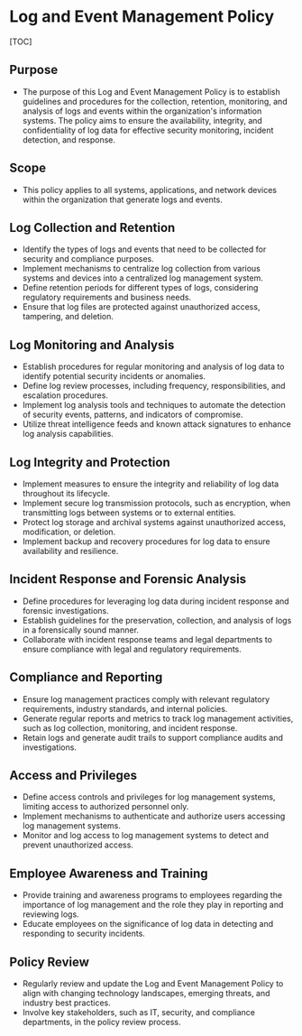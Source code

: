 # Log and Event Management Policy

[TOC]

## Purpose

- The purpose of this Log and Event Management Policy is to establish guidelines and procedures for the collection, retention, monitoring, and analysis of logs and events within the organization's information systems. The policy aims to ensure the availability, integrity, and confidentiality of log data for effective security monitoring, incident detection, and response.

## Scope

- This policy applies to all systems, applications, and network devices within the organization that generate logs and events.

## Log Collection and Retention

- Identify the types of logs and events that need to be collected for security and compliance purposes.
- Implement mechanisms to centralize log collection from various systems and devices into a centralized log management system.
- Define retention periods for different types of logs, considering regulatory requirements and business needs.
- Ensure that log files are protected against unauthorized access, tampering, and deletion.

## Log Monitoring and Analysis

- Establish procedures for regular monitoring and analysis of log data to identify potential security incidents or anomalies.
- Define log review processes, including frequency, responsibilities, and escalation procedures.
- Implement log analysis tools and techniques to automate the detection of security events, patterns, and indicators of compromise.
- Utilize threat intelligence feeds and known attack signatures to enhance log analysis capabilities.

## Log Integrity and Protection

- Implement measures to ensure the integrity and reliability of log data throughout its lifecycle.
- Implement secure log transmission protocols, such as encryption, when transmitting logs between systems or to external entities.
- Protect log storage and archival systems against unauthorized access, modification, or deletion.
- Implement backup and recovery procedures for log data to ensure availability and resilience.

## Incident Response and Forensic Analysis

- Define procedures for leveraging log data during incident response and forensic investigations.
- Establish guidelines for the preservation, collection, and analysis of logs in a forensically sound manner.
- Collaborate with incident response teams and legal departments to ensure compliance with legal and regulatory requirements.

## Compliance and Reporting

- Ensure log management practices comply with relevant regulatory requirements, industry standards, and internal policies.
- Generate regular reports and metrics to track log management activities, such as log collection, monitoring, and incident response.
- Retain logs and generate audit trails to support compliance audits and investigations.

## Access and Privileges

- Define access controls and privileges for log management systems, limiting access to authorized personnel only.
- Implement mechanisms to authenticate and authorize users accessing log management systems.
- Monitor and log access to log management systems to detect and prevent unauthorized access.

## Employee Awareness and Training

- Provide training and awareness programs to employees regarding the importance of log management and the role they play in reporting and reviewing logs.
- Educate employees on the significance of log data in detecting and responding to security incidents.

## Policy Review

- Regularly review and update the Log and Event Management Policy to align with changing technology landscapes, emerging threats, and industry best practices.
- Involve key stakeholders, such as IT, security, and compliance departments, in the policy review process.
